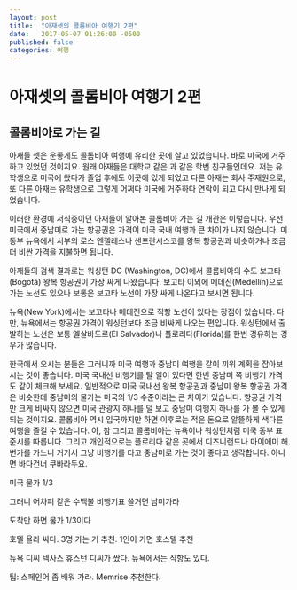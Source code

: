 ```yaml
---
layout: post
title:  "아재셋의 콜롬비아 여행기 2편"
date:   2017-05-07 01:26:00 -0500
published: false
categories: 여행
---
```


# 아재셋의 콜롬비아 여행기 2편

## 콜롬비아로 가는 길

아재들 셋은 운좋게도 콜롬비아 여행에 유리한 곳에 살고 있었습니다. 바로 미국에
거주하고 있었던 것이지요. 원래 아재들은 대학교 같은 과 같은 학번 친구들인데요.
저는 유학생으로 미국에 왔다가 졸업 후에도 이곳에 있게 되었고 다른 아재는 회사
주재원으로, 또 다른 아재는 유학생으로 그렇게 어쩌다 미국에 거주하다 연락이
되고 다시 만나게 되었습니다.

이러한 환경에 서식중이던 아재들이 알아본 콜롬비아 가는 길 개관은 이렇습니다.
우선 미국에서 중남미로 가는 항공권은 가격이 미국 국내 여행과 큰 차이가 나지
않습니다. 미 동부 뉴욕에서 서부의 로스 엔젤레스나 샌프란시스코를 왕복 항공권과
비슷하거나 조금 더 비싼 가격을 지불하면 됩니다. 

아재들의 검색 결과로는 워싱턴 DC (Washington, DC)에서 콜롬비아의 수도
보고타(Bogotá) 왕복 항공권이 가장 싸게 나왔습니다. 보고타 이외에
메데진(Medellín)으로 가는 노선도 있으나 보통은 보고타 노선이 가장 싸게
나온다고 보시면 됩니다. 

뉴욕(New York)에서는 보고타나 메데진으로 직항 노선이 있다는 장점이 있습니다.
다만, 뉴욕에서는 항공권 가격이 워싱턴보다 조금 비싸게 나오는 편입니다.
워싱턴에서 출발하는 노선은 보통 엘살바도르(El Salvador)나 플로리다(Florida)를
한번 경유하는 경우가 많습니다.

한국에서 오시는 분들은 그러니까 미국 여행과 중남미 여행을 같이 끼워 계획을
잡아보시는 것이 좋습니다. 미국 국내선 비행기를 탈 일이 있다면 한번 중남미 쪽
비행기 가격도 같이 체크해 보세요. 일반적으로 미국 국내선 왕복 항공권과 중남미
왕복 항공권 가격은 비슷한데 중남미의 물가는 미국의 1/3 수준이라는 큰 차이가
있습니다. 항공권 가격만 크게 비싸지 않으면 미국 관광지 하나를 덜 보고 중남미
여행지 하나를 가 볼 수 있게 되는 것이지요.  콜롬비아 역시 입국까지만 하면
이후로는 적은 돈으로 알뜰하게 색다른 여행을 즐길 수 있습니다. 아, 참 그리고
콜롬비아는 뉴욕이나 워싱턴처럼 미국 동부 표준시를 따릅니다. 그리고
개인적으로는 플로리다 같은 곳에서 디즈니랜드나 마이애미 해변가를 가느니 거기서
그냥 비행기를 타고 중남미로 가는 것이 좋다고 생각합니다. 아니면 바다건너
쿠바라두요. 


미국 물가 1/3

그러니 어차피 같은 수백불 비행기표 쓸거면 남미가라

도착만 하면 물가 1/3이다

호텔 욜라 싸다. 3명 가는 거 추천. 1인이 가면 호스텔 추천

뉴욕 디씨 텍사스 휴스턴 디씨가 쌌다. 뉴욕에서는 직항도 있다.

팁: 스페인어 좀 배워 가라. Memrise 추천한다.


